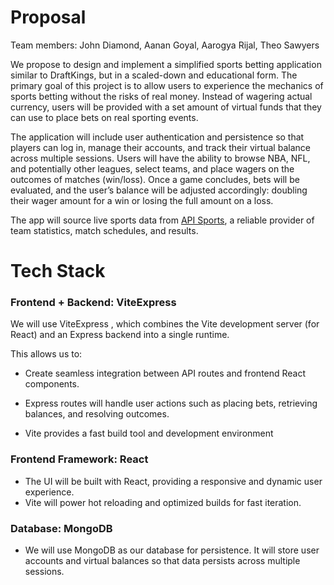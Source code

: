 
# Proposal

Team members: John Diamond, Aanan Goyal, Aarogya Rijal, Theo Sawyers


We propose to design and implement a simplified sports betting application similar to DraftKings, but in a scaled-down and educational form. The primary goal of this project is to allow users to experience the mechanics of sports betting without the risks of real money. Instead of wagering actual currency, users will be provided with a set amount of virtual funds that they can use to place bets on real sporting events.

The application will include user authentication and persistence so that players can log in, manage their accounts, and track their virtual balance across multiple sessions. Users will have the ability to browse NBA, NFL, and potentially other leagues, select teams, and place wagers on the outcomes of matches (win/loss). Once a game concludes, bets will be evaluated, and the user’s balance will be adjusted accordingly: doubling their wager amount for a win or losing the full amount on a loss.

The app will source live sports data from [API Sports](https://api-sports.io/), a reliable provider of team statistics, match schedules, and results.


# Tech Stack

### Frontend + Backend: ViteExpress

We will use ViteExpress
, which combines the Vite development server (for React) and an Express backend into a single runtime.

This allows us to:



- Create seamless integration between API routes and frontend React components.

- Express routes will handle user actions such as placing bets, retrieving balances, and resolving outcomes.
- Vite provides a fast build tool and development environment

### Frontend Framework: React 
- The UI will be built with React, providing a responsive and dynamic user experience.
- Vite will power hot reloading and optimized builds for fast iteration.

### Database: MongoDB
- We will use MongoDB as our database for persistence.
It will store user accounts and virtual balances so that data persists across multiple sessions.

